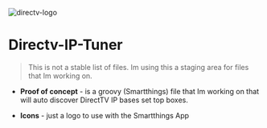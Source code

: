 ![directv-logo](https://raw.githubusercontent.com/macmedia/Directv-IP-Tuner/master/Icons/DIRECTV.png)
# Directv-IP-Tuner

> This is not a stable list of files. Im using this a staging area for files that Im working on.

* **Proof of concept** - is a groovy (Smartthings) file that Im working on that will auto discover
DirectTV IP bases set top boxes.

* **Icons** - just a logo to use with the Smartthings App
